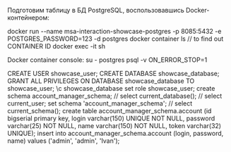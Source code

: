 Подготовим таблицу в БД PostgreSQL, воспользовавшись Docker-контейнером:

docker run --name msa-interaction-showcase-postgres -p 8085:5432 -e POSTGRES_PASSWORD=123 -d postgres
docker container ls // to find out CONTAINER ID
docker exec -it <CONTAINER ID> sh

Docker container console:
su - postgres
psql -v ON_ERROR_STOP=1

CREATE USER showcase_user;
CREATE DATABASE showcase_database;
GRANT ALL PRIVILEGES ON DATABASE showcase_database TO showcase_user;
\c showcase_database
set role showcase_user;
create schema account_manager_schema;
// select current_database();
// select current_user;
set schema 'account_manager_schema';
// select current_schema();
create table account_manager_schema.account (id bigserial primary key, login varchar(150) UNIQUE NOT NULL, password varchar(25) NOT NULL, name varchar(150) NOT NULL, token varchar(32) UNIQUE);
insert into account_manager_schema.account (login, password, name) values ('admin', 'admin', 'Ivan');
